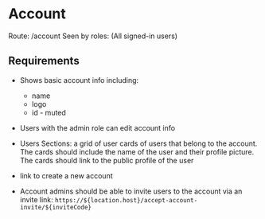 # Account
Route: /account
Seen by roles: (All signed-in users)

## Requirements
- Shows basic account info including:
    - name
    - logo
    - id - muted

- Users with the admin role can edit account info

- Users Sections: a grid of user cards of users that belong to the account. The cards should include the name
of the user and their profile picture. The cards should link to the public profile of the user

- link to create a new account

- Account admins should be able to invite users to the account via an invite link: `https://${location.host}/accept-account-invite/${inviteCode}`